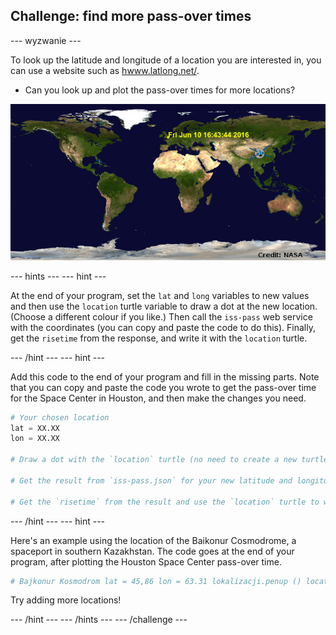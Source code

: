 ## Challenge: find more pass-over times

\--- wyzwanie \---

To look up the latitude and longitude of a location you are interested in, you can use a website such as <a href="http://www.latlong.net/" target="_blank">hwww.latlong.net/</a>.

+ Can you look up and plot the pass-over times for more locations? 

![screenshot](images/iss-final.png)

\--- hints \--- \--- hint \---

At the end of your program, set the `lat` and `long` variables to new values and then use the `location` turtle variable to draw a dot at the new location. (Choose a different colour if you like.) Then call the `iss-pass` web service with the coordinates (you can copy and paste the code to do this). Finally, get the `risetime` from the response, and write it with the `location` turtle.

\--- /hint \--- \--- hint \---

Add this code to the end of your program and fill in the missing parts. Note that you can copy and paste the code you wrote to get the pass-over time for the Space Center in Houston, and then make the changes you need.

```python
# Your chosen location
lat = XX.XX
lon = XX.XX

# Draw a dot with the `location` turtle (no need to create a new turtle), choose a different colour

# Get the result from `iss-pass.json` for your new latitude and longitude

# Get the `risetime` from the result and use the `location` turtle to write it on the map
```

\--- /hint \--- \--- hint \---

Here's an example using the location of the Baikonur Cosmodrome, a spaceport in southern Kazakhstan. The code goes at the end of your program, after plotting the Houston Space Center pass-over time.

```python
# Bajkonur Kosmodrom lat = 45,86 lon = 63.31 lokalizacji.penup () location.color ('pomarańczowa') location.goto (lon, lat) location.dot (5) location.hideturtle () url = 'http: // api. open-notify.org/iss-pass.json?lat= '+ str (lat) +'&lon = '+ str (lon) response = urllib.request.urlopen (url) result = json.loads (response.read ()) #print (result) over = result ['response'][1]['risetime'] location.write (time.ctime (over))
```

Try adding more locations!

\--- /hint \--- \--- /hints \--- \--- /challenge \---